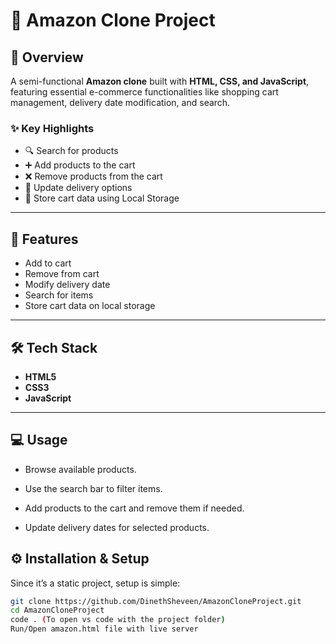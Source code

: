 # 🛒 Amazon Clone Project

## 📖 Overview
A semi-functional **Amazon clone** built with **HTML, CSS, and JavaScript**, featuring essential e-commerce functionalities like shopping cart management, delivery date modification, and search.

### ✨ Key Highlights
- 🔍 Search for products  
- ➕ Add products to the cart  
- ❌ Remove products from the cart  
- 📅 Update delivery options  
- 💾 Store cart data using Local Storage  

---

## 🚀 Features
- Add to cart  
- Remove from cart  
- Modify delivery date  
- Search for items  
- Store cart data on local storage  

---

## 🛠️ Tech Stack
- **HTML5**  
- **CSS3**  
- **JavaScript**  

---

## 💻 Usage
- Browse available products.

- Use the search bar to filter items.

- Add products to the cart and remove them if needed.

- Update delivery dates for selected products.


## ⚙️ Installation & Setup
Since it’s a static project, setup is simple:  

```bash
git clone https://github.com/DinethSheveen/AmazonCloneProject.git
cd AmazonCloneProject
code . (To open vs code with the project folder)
Run/Open amazon.html file with live server
```
